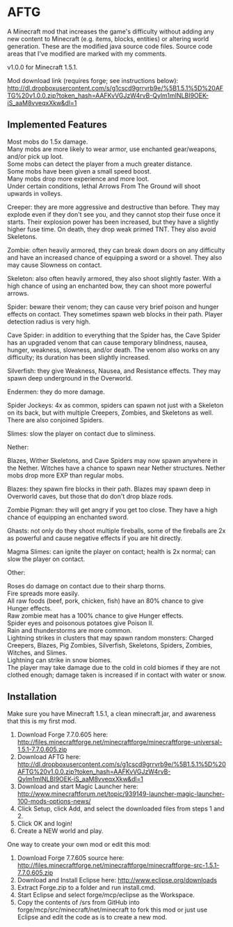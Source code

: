 AFTG
====
A Minecraft mod that increases the game's difficulty without adding any new content to Minecraft (e.g. items, blocks, entities) or altering world generation. These are the modified java source code files. Source code areas that I've modified are marked with my comments. 

v1.0.0 for Minecraft 1.5.1.  
  
Mod download link (requires forge; see instructions below):  http://dl.dropboxusercontent.com/s/g1cscd9grrvrb9e/%5B1.5.1%5D%20AFTG%20v1.0.0.zip?token_hash=AAFKvVGJzW4rvB-Qylm1mINLBI9OEK-iS_aaM8vveqxXkw&dl=1

Implemented Features 
---------------------
Most mobs do 1.5x damage.  
Many mobs are more likely to wear armor, use enchanted gear/weapons, and/or pick up loot.  
Some mobs can detect the player from a much greater distance.  
Some mobs have been given a small speed boost.  
Many mobs drop more experience and more loot.  
Under certain conditions, lethal Arrows From The Ground will shoot upwards in volleys.

Creeper: they are more aggressive and destructive than before. They may explode even if they don't see you, and they cannot stop their fuse once it starts. Their explosion power has been increased, but they have a slightly higher fuse time. On death, they drop weak primed TNT. They also avoid Skeletons.

Zombie: often heavily armored, they can break down doors on any difficulty and have an increased chance of equipping a sword or a shovel. They also may cause Slowness on contact.

Skeleton: also often heavily armored, they also shoot slightly faster. With a high chance of using an enchanted bow, they can shoot more powerful arrows.

Spider: beware their venom; they can cause very brief poison and hunger effects on contact. They sometimes spawn web blocks in their path. Player detection radius is very high.

Cave Spider: in addition to everything that the Spider has, the Cave Spider has an upgraded venom that can cause temporary blindness, nausea, hunger, weakness, slowness, and/or death. The venom also works on any difficulty; its duration has been slightly increased.

Silverfish: they give Weakness, Nausea, and Resistance effects. They may spawn deep underground in the Overworld.

Endermen: they do more damage.  

Spider Jockeys: 4x as common, spiders can spawn not just with a Skeleton on its back, but with multiple Creepers, Zombies, and Skeletons as well. There are also conjoined Spiders.  

Slimes: slow the player on contact due to sliminess.  
  
    
    
Nether:  

Blazes, Wither Skeletons, and Cave Spiders may now spawn anywhere in the Nether. Witches have a chance to spawn near Nether structures. Nether mobs drop more EXP than regular mobs.

Blazes: they spawn fire blocks in their path. Blazes may spawn deep in Overworld caves, but those that do don't drop blaze rods.  

Zombie Pigman: they will get angry if you get too close. They have a high chance of equipping an enchanted sword.

Ghasts: not only do they shoot multiple fireballs, some of the fireballs are 2x as powerful and cause negative effects if you are hit directly.

Magma Slimes: can ignite the player on contact; health is 2x normal; can slow the player on contact.
  
    
    
Other:  

Roses do damage on contact due to their sharp thorns.  
Fire spreads more easily.  
All raw foods (beef, pork, chicken, fish) have an 80% chance to give Hunger effects.  
Raw zombie meat has a 100% chance to give Hunger effects.  
Spider eyes and poisonous potatoes give Poison II.   
Rain and thunderstorms are more common.  
Lightning strikes in clusters that may spawn random monsters: Charged Creepers, Blazes, Pig Zombies, Silverfish, Skeletons, Spiders, Zombies, Witches, and Slimes.  
Lightning can strike in snow biomes.  
The player may take damage due to the cold in cold biomes if they are not clothed enough; damage taken is increased if in contact with water or snow.  



Installation
--------------
Make sure you have Minecraft 1.5.1, a clean minecraft.jar, and awareness that this is my first mod.

1. Download Forge 7.7.0.605 here: 
http://files.minecraftforge.net/minecraftforge/minecraftforge-universal-1.5.1-7.7.0.605.zip  
2. Download AFTG here: http://dl.dropboxusercontent.com/s/g1cscd9grrvrb9e/%5B1.5.1%5D%20AFTG%20v1.0.0.zip?token_hash=AAFKvVGJzW4rvB-Qylm1mINLBI9OEK-iS_aaM8vveqxXkw&dl=1
3. Download and start Magic Launcher here: http://www.minecraftforum.net/topic/939149-launcher-magic-launcher-100-mods-options-news/  
4. Click Setup, click Add, and select the downloaded files from steps 1 and 2.  
5. Click OK and login!  
6. Create a NEW world and play. 

One way to create your own mod or edit this mod:  
1. Download Forge 7.7.605 source here: http://files.minecraftforge.net/minecraftforge/minecraftforge-src-1.5.1-7.7.0.605.zip  
2. Download and Install Eclipse here: http://www.eclipse.org/downloads  
3. Extract Forge.zip to a folder and run install.cmd.    
4. Start Eclipse and select forge/mcp/eclipse as the Workspace.  
5. Copy the contents of /srs from GitHub into forge/mcp/src/minecraft/net/minecraft to fork this mod or just use Eclipse and edit the code as is to create a new mod. 








